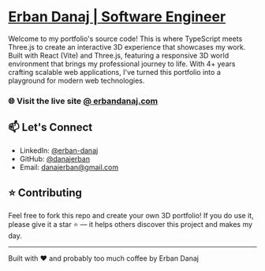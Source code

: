 # [Erban Danaj | Software Engineer](https://www.erbandanaj.com)

Welcome to my portfolio's source code! This is where TypeScript meets Three.js to create an interactive 3D experience that showcases my work. Built with React (Vite) and Three.js, featuring a responsive 3D world environment that brings my professional journey to life. With 4+ years crafting scalable web applications, I've turned this portfolio into a playground for modern web technologies.

### 🌐 Visit the live site [@ erbandanaj.com](https://erbandanaj.com)

## 📫 Let's Connect
- LinkedIn: [@erban-danaj](https://www.linkedin.com/in/erban-danaj/)
- GitHub: [@danajerban](https://github.com/danajerban)
- Email: danajerban@gmail.com

## ⭐ Contributing
Feel free to fork this repo and create your own 3D portfolio! If you do use it, please give it a star ⭐ — it helps others discover this project and makes my day.

---
Built with ❤️ and probably too much coffee by Erban Danaj
